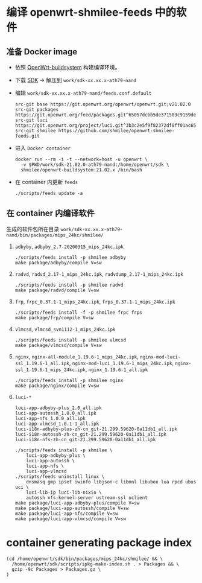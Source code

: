 # 编译 openwrt-shmilee-feeds 中的软件

## 准备 Docker image

* 依照 [OpenWrt-buildsystem](./openwrt-buildsystem/readme.md) 构建编译环境。

* 下载 [SDK](https://openwrt.proxy.ustclug.org/releases/21.02.0/targets/ath79/nand/openwrt-sdk-21.02.0-ath79-nand_gcc-8.4.0_musl.Linux-x86_64.tar.xz) -> 解压到 `work/sdk-xx.xx.x-ath79-nand`

* 编辑 `work/sdk-xx.xx.x-ath79-nand/feeds.conf.default`
  ```
  src-git base https://git.openwrt.org/openwrt/openwrt.git;v21.02.0
  src-git packages https://git.openwrt.org/feed/packages.git^65057dcbb5de371503c9159de3d45824bec482e0
  src-git luci https://git.openwrt.org/project/luci.git^3b3c2e5f9f82372df8ff01ac65668be47690dcd5
  src-git shmilee https://github.com/shmilee/openwrt-shmilee-feeds.git
  ```

* 进入 `Docker container`
  ```
  docker run --rm -i -t --network=host -u openwrt \
    -v $PWD/work/sdk-21.02.0-ath79-nand:/home/openwrt/sdk \
    shmilee/openwrt-buildsystem:21.02.x /bin/bash
  ```

* 在 container 内更新 `feeds`
  ```
  ./scripts/feeds update -a
  ```

## 在 container 内编译软件

生成的软件包所在目录 `work/sdk-xx.xx.x-ath79-nand/bin/packages/mips_24kc/shmilee/`

1. `adbyby`, `adbyby_2.7-20200315_mips_24kc.ipk`

   ```shell
   ./scripts/feeds install -p shmilee adbyby
   make package/adbyby/compile V=sw
   ```

2. `radvd`, `radvd_2.17-1_mips_24kc.ipk`, `radvdump_2.17-1_mips_24kc.ipk`

   ```shell
   ./scripts/feeds install -p shmilee radvd
   make package/radvd/compile V=sw
   ```

3. `frp`, `frpc_0.37.1-1_mips_24kc.ipk`, `frps_0.37.1-1_mips_24kc.ipk`

   ```shell
   ./scripts/feeds install -f -p shmilee frpc frps
   make package/frp/compile V=sw
   ```

4. `vlmcsd`, `vlmcsd_svn1112-1_mips_24kc.ipk`

   ```shell
   ./scripts/feeds install -p shmilee vlmcsd
   make package/vlmcsd/compile V=sw
   ```

5. `nginx`, `nginx-all-module_1.19.6-1_mips_24kc.ipk`,
   `nginx-mod-luci-ssl_1.19.6-1_all.ipk`, `nginx-mod-luci_1.19.6-1_mips_24kc.ipk`,
   `nginx-ssl_1.19.6-1_mips_24kc.ipk`, `nginx_1.19.6-1_all.ipk`

   ```shell
   ./scripts/feeds install -p shmilee nginx
   make package/nginx/compile V=sw
   ```

6. `luci-*`

   ```
   luci-app-adbyby-plus_2.0_all.ipk
   luci-app-autossh_1.0.0_all.ipk
   luci-app-nfs_1.0.0_all.ipk
   luci-app-vlmcsd_1.0.1-1_all.ipk
   luci-i18n-adbyby-plus-zh-cn_git-21.299.59620-0a11db1_all.ipk
   luci-i18n-autossh-zh-cn_git-21.299.59620-0a11db1_all.ipk
   luci-i18n-nfs-zh-cn_git-21.299.59620-0a11db1_all.ipk
   ```

   ```shell
   ./scripts/feeds install -p shmilee \
       luci-app-adbyby-plus \
       luci-app-autossh \
       luci-app-nfs \
       luci-app-vlmcsd
   ./scripts/feeds uninstall linux \
       dnsmasq gmp ipset iwinfo libjson-c libmnl libubox lua rpcd ubus uci \
       luci-lib-ip luci-lib-nixio \
       autossh nfs-kernel-server ustream-ssl uclient
   make package/luci-app-adbyby-plus/compile V=sw
   make package/luci-app-autossh/compile V=sw
   make package/luci-app-nfs/compile V=sw
   make package/luci-app-vlmcsd/compile V=sw
   ```

# container generating package index

  ```
  (cd /home/openwrt/sdk/bin/packages/mips_24kc/shmilee/ && \
    /home/openwrt/sdk/scripts/ipkg-make-index.sh . > Packages && \
    gzip -9c Packages > Packages.gz \
  )
  ```
